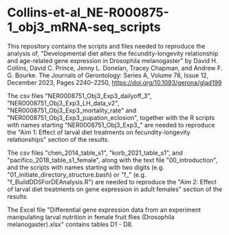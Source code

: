 # Collins-et-al_NE-R000875-1_obj3_mRNA-seq_scripts
This repository contains the scripts and files needed to reproduce the analysis of, "Developmental diet alters the fecundity-longevity relationship and age-related gene expression in Drosophila melanogaster" by David H. Collins, David C. Prince, Jenny L. Donelan, Tracey Chapman, and Andrew F. G. Bourke. The Journals of Gerontology: Series A, Volume 78, Issue 12, December 2023, Pages 2240–2250, https://doi.org/10.1093/gerona/glad199 

The csv files "NER0008751_Obj3_Exp3_dailyoff_3", "NER0008751_Obj3_Exp3_LH_data_v2", "NER0008751_Obj3_Exp3_mortality_rate" and "NER0008751_Obj3_Exp3_pupation_eclosion", together with the R scripts with names starting "NER0008751_Obj3_Exp3_" are needed to reproduce the "Aim 1: Effect of larval diet treatments on fecundity-longevity relationships" section of the results.

The csv files "chen_2014_table_s1", "korb_2021_table_s1",  and "pacifico_2018_table_s1_female", along with the text file "00_introduction", and the scripts with names starting with two digits (e.g. "01_initiate_directory_structure.bash) or "f_" (e.g. "f_BuildDDSForDEAnalysis.R") are needed to reproduce the "Aim 2: Effect of larval diet treatments on gene expression in adult females" section of the results.

The Excel file "Differential gene expression data from an experiment manipulating larval nutrition in female fruit flies (Drosophila melanogaster).xlsx" contains tables D1 - D8.
